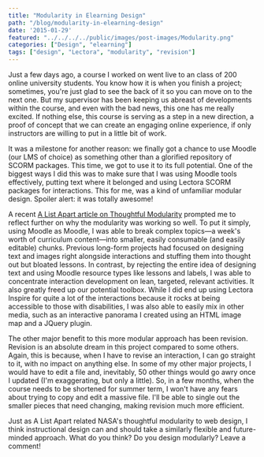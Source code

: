 ```yaml
---
title: "Modularity in Elearning Design"
path: "/blog/modularity-in-elearning-design"
date: '2015-01-29'
featured: "../../../../public/images/post-images/Modularity.png"
categories: ["Design", "elearning"]
tags: ["design", "Lectora", "modularity", "revision"]
---
```


Just a few days ago, a course I worked on went live to an class of 200 online university students. You know how it is when you finish a project; sometimes, you're just glad to see the back of it so you can move on to the next one. But my supervisor has been keeping us abreast of developments within the course, and even with the bad news, this one has me really excited. If nothing else, this course is serving as a step in a new direction, a proof of concept that we can create an engaging online experience, if only instructors are willing to put in a little bit of work.

It was a milestone for another reason: we finally got a chance to use Moodle (our LMS of choice) as something other than a glorified repository of SCORM packages. This time, we got to use it to its full potential. One of the biggest ways I did this was to make sure that I was using Moodle tools effectively, putting text where it belonged and using Lectora SCORM packages for interactions. This for me, was a kind of unfamiliar modular design. Spoiler alert: it was totally awesome!

A recent [A List Apart article on Thoughtful Modularity](http://alistapart.com/blog/post/thoughtful-modularity/ "Thoughtful Modularity") prompted me to reflect further on why the modularity was working so well. To put it simply, using Moodle as Moodle, I was able to break complex topics—a week's worth of curriculum content—into smaller, easily consumable (and easily editable) chunks. Previous long-form projects had focused on designing text and images right alongside interactions and stuffing them into thought out but bloated lessons. In contrast, by rejecting the entire idea of designing text and using Moodle resource types like lessons and labels, I was able to concentrate interaction development on lean, targeted, relevant activities. It also greatly freed up our potential toolbox. While I did end up using Lectora Inspire for quite a lot of the interactions because it rocks at being accessible to those with disabilities, I was also able to easily mix in other media, such as an interactive panorama I created using an HTML image map and a JQuery plugin.

The other major benefit to this more modular approach has been revision. Revision is an absolute dream in this project compared to some others. Again, this is because, when I have to revise an interaction, I can go straight to it, with no impact on anything else. In some of my other major projects, I would have to edit a file and, inevitably, 50 other things would go awry once I updated (I'm exaggerating, but only a little). So, in a few months, when the course needs to be shortened for summer term, I won't have any fears about trying to copy and edit a massive file. I'll be able to single out the smaller pieces that need changing, making revision much more efficient.

Just as A List Apart related NASA's thoughtful modularity to web design, I think instructional design can and should take a similarly flexible and future-minded approach. What do you think? Do you design modularly? Leave a comment!
